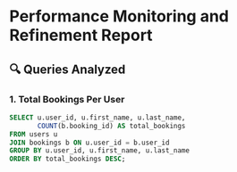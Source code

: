 # Performance Monitoring and Refinement Report

## 🔍 Queries Analyzed

### 1. Total Bookings Per User

```sql
SELECT u.user_id, u.first_name, u.last_name,
       COUNT(b.booking_id) AS total_bookings
FROM users u
JOIN bookings b ON u.user_id = b.user_id
GROUP BY u.user_id, u.first_name, u.last_name
ORDER BY total_bookings DESC;
```
